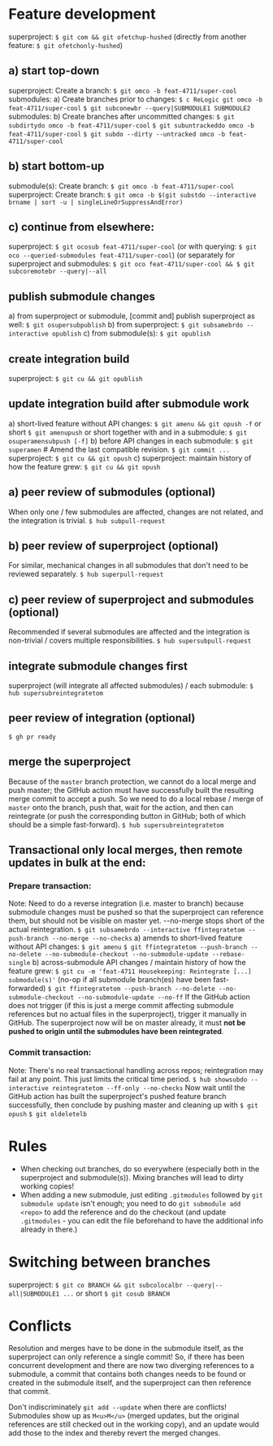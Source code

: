 # Feature development
superproject: `$ git com && git ofetchup-hushed`
(directly from another feature: `$ git ofetchonly-hushed`)
## a) start top-down
superproject: Create a branch: `$ git omco -b feat-4711/super-cool`
submodules: a) Create branches prior to changes:
	       `$ c ReLogic git omco -b feat-4711/super-cool`
	       `$ git subconewbr --query|SUBMODULE1 SUBMODULE2`
submodules: b) Create branches after uncommitted changes:
	       `$ git subdirtydo omco -b feat-4711/super-cool`
	       `$ git subuntrackeddo omco -b feat-4711/super-cool`
	       `$ git subdo --dirty --untracked omco -b feat-4711/super-cool`
## b) start bottom-up
submodule(s): Create branch: `$ git omco -b feat-4711/super-cool`
superproject: Create branch: `$ git omco -b $(git substdo --interactive brname | sort -u | singleLineOrSuppressAndError)`
## c) continue from elsewhere:
superproject: `$ git ocosub feat-4711/super-cool`
(or with querying: `$ git oco --queried-submodules feat-4711/super-cool`)
(or separately for superproject and submodules: `$ git oco feat-4711/super-cool && $ git subcoremotebr --query|--all`

## publish submodule changes
a) from superproject or submodule, [commit and] publish superproject as well:
   `$ git osupersubpublish`
b) from superproject: `$ git subsamebrdo --interactive opublish`
c) from submodule(s): `$ git opublish`

## create integration build
superproject: `$ git cu && git opublish`

## update integration build after submodule work
a) short-lived feature without API changes: `$ git amenu && git opush -f`
   or short `$ git amenupush`
   or short together with and in a submodule: `$ git osuperamensubpush [-f]`
b) before API changes in each submodule:
   `$ git superamen` # Amend the last compatible revision.
   `$ git commit ...`
   superproject: `$ git cu && git opush`
c) superproject: maintain history of how the feature grew: `$ git cu && git opush`

## a) peer review of submodules (optional)
When only one / few submodules are affected, changes are not related, and the
integration is trivial.
`$ hub subpull-request`

## b) peer review of superproject (optional)
For similar, mechanical changes in all submodules that don't need to be
reviewed separately.
`$ hub superpull-request`

## c) peer review of superproject and submodules (optional)
Recommended if several submodules are affected and the integration is
non-trivial / covers multiple responsibilities.
`$ hub supersubpull-request`

## integrate submodule changes first
superproject (will integrate all affected submodules) / each submodule:
`$ hub supersubreintegratetom`

## peer review of integration (optional)
`$ gh pr ready`

## merge the superproject
Because of the `master` branch protection, we cannot do a local merge and push
master; the GitHub action must have successfully built the resulting merge
commit to accept a push. So we need to do a local rebase / merge of `master`
onto the branch, push that, wait for the action, and then can reintegrate (or
push the corresponding button in GitHub; both of which should be a simple
fast-forward).
`$ hub supersubreintegratetom`

## Transactional only local merges, then remote updates in bulk at the end:
### Prepare transaction:
Note: Need to do a reverse integration (i.e. master to branch) because
submodule changes must be pushed so that the superproject can reference them,
but should not be visible on master yet. --no-merge stops short of the actual
reintegration.
`$ git subsamebrdo --interactive ffintegratetom --push-branch --no-merge --no-checks`
a) amends to short-lived feature without API changes:
   `$ git amenu`
   `$ git ffintegratetom --push-branch --no-delete --no-submodule-checkout --no-submodule-update --rebase-single`
b) across-submodule API changes / maintain history of how the feature grew:
   `$ git cu -m 'feat-4711 Housekeeping: Reintegrate [...] submodule(s)'`   (no-op if all submodule branch(es) have been fast-forwarded)
   `$ git ffintegratetom --push-branch --no-delete --no-submodule-checkout --no-submodule-update --no-ff`
If the GitHub action does not trigger (if this is just a merge commit affecting
submodule references but no actual files in the superproject), trigger it
manually in GitHub.
The superproject now will be on master already, it must **not be pushed to origin**
**until the submodules have been reintegrated**.
### Commit transaction:
Note: There's no real transactional handling across repos; reintegration may
fail at any point. This just limits the critical time period.
`$ hub showsubdo --interactive reintegratetom --ff-only --no-checks`
Now wait until the GitHub action has built the superproject's pushed feature
branch successfully, then conclude by pushing master and cleaning up with
`$ git opush`
`$ git oldeletelb`


# Rules
- When checking out branches, do so everywhere (especially both in the
  superproject and submodule(s)). Mixing branches will lead to dirty working
  copies!
- When adding a new submodule, just editing `.gitmodules` followed by
  `git submodule update` isn't enough; you need to do `git submodule add <repo>`
  to add the reference and do the checkout (and update `.gitmodules` - you can
  edit the file beforehand to have the additional info already in there.)

# Switching between branches
superproject: `$ git co BRANCH && git subcolocalbr --query|--all|SUBMODULE1 ...`
or short `$ git cosub BRANCH`

# Conflicts
Resolution and merges have to be done in the submodule itself, as the
superproject can only reference a single commit! So, if there has been
concurrent development and there are now two diverging references to a
submodule, a commit that contains both changes needs to be found or created in
the submodule itself, and the superproject can then reference that commit.

Don't indiscriminately `git add --update` when there are conflicts!
Submodules show up as `M<u>M</u>` (merged updates, but the original references are still
checked out in the working copy), and an update would add those to the index
and thereby revert the merged changes.
